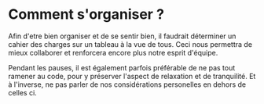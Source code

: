 Comment s'organiser ?
==

Afin d'etre bien organiser et de se sentir bien, il faudrait déterminer un cahier des charges sur un tableau à la vue de tous. Ceci nous permettra de mieux collaborer et renforcera encore plus notre esprit d'équipe. 

Pendant les pauses, il est également parfois préférable de ne pas tout ramener au code, pour y préserver l'aspect de relaxation et de tranquilité. Et à l'inverse, ne pas parler de nos considérations personelles en dehors de celles ci.
